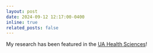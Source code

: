 ```yaml
---
layout: post
date: 2024-09-12 12:17:00-0400
inline: true
related_posts: false
---
```


My research has been featured in the [UA Health Sciences](https://healthsciences.arizona.edu/news/stories/graduate-student-using-data-analysis-protect-firefighters-cancer)!

